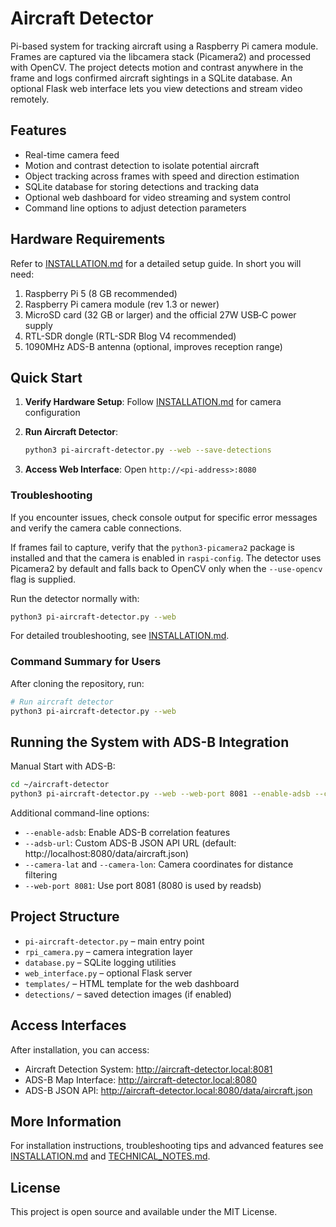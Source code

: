 # Aircraft Detector

Pi-based system for tracking aircraft using a Raspberry Pi camera module. Frames
are captured via the libcamera stack (Picamera2) and processed with OpenCV. The
project detects motion and contrast anywhere in the frame and logs confirmed aircraft sightings in a
SQLite database. An optional Flask web interface lets you view detections and
stream video remotely.

## Features

- Real-time camera feed
- Motion and contrast detection to isolate potential aircraft
- Object tracking across frames with speed and direction estimation
- SQLite database for storing detections and tracking data
- Optional web dashboard for video streaming and system control
- Command line options to adjust detection parameters

## Hardware Requirements

Refer to [INSTALLATION.md](INSTALLATION.md) for a detailed setup guide. In short you will need:

1. Raspberry Pi 5 (8&nbsp;GB recommended)
2. Raspberry Pi camera module (rev&nbsp;1.3 or newer)
3. MicroSD card (32&nbsp;GB or larger) and the official 27W USB‑C power supply
4. RTL-SDR dongle (RTL-SDR Blog V4 recommended)
5. 1090MHz ADS-B antenna (optional, improves reception range)

## Quick Start

1. **Verify Hardware Setup**: Follow [INSTALLATION.md](INSTALLATION.md) for camera configuration
2. **Run Aircraft Detector**:
   ```bash
   python3 pi-aircraft-detector.py --web --save-detections
   ```

3. **Access Web Interface**: Open `http://<pi-address>:8080`

### Troubleshooting

If you encounter issues, check console output for specific error messages and verify the camera cable connections.

If frames fail to capture, verify that the `python3-picamera2` package is installed
and that the camera is enabled in `raspi-config`. The detector uses Picamera2 by
default and falls back to OpenCV only when the `--use-opencv` flag is supplied.

Run the detector normally with:

```bash
python3 pi-aircraft-detector.py --web
```

For detailed troubleshooting, see [INSTALLATION.md](INSTALLATION.md).

### Command Summary for Users

After cloning the repository, run:

```bash
# Run aircraft detector
python3 pi-aircraft-detector.py --web
```

## Running the System with ADS-B Integration

Manual Start with ADS-B:
```bash
cd ~/aircraft-detector
python3 pi-aircraft-detector.py --web --web-port 8081 --enable-adsb --camera-lat YOUR_LAT --camera-lon YOUR_LON
```

Additional command-line options:
- `--enable-adsb`: Enable ADS-B correlation features
- `--adsb-url`: Custom ADS-B JSON API URL (default: http://localhost:8080/data/aircraft.json)
- `--camera-lat` and `--camera-lon`: Camera coordinates for distance filtering
- `--web-port 8081`: Use port 8081 (8080 is used by readsb)

## Project Structure

- `pi-aircraft-detector.py` – main entry point
- `rpi_camera.py` – camera integration layer
- `database.py` – SQLite logging utilities
- `web_interface.py` – optional Flask server
- `templates/` – HTML template for the web dashboard
- `detections/` – saved detection images (if enabled)

## Access Interfaces

After installation, you can access:
- Aircraft Detection System: http://aircraft-detector.local:8081
- ADS-B Map Interface: http://aircraft-detector.local:8080
- ADS-B JSON API: http://aircraft-detector.local:8080/data/aircraft.json

## More Information

For installation instructions, troubleshooting tips and advanced features see [INSTALLATION.md](INSTALLATION.md) and [TECHNICAL_NOTES.md](TECHNICAL_NOTES.md).

## License

This project is open source and available under the MIT License.
